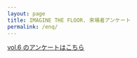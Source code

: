```yaml
---
layout: page
title: IMAGINE THE FLOOR. 来場者アンケート
permalink: /enq/
---
```


[vol.6 のアンケートはこちら](https://docs.google.com/forms/d/1t9FVAw6i-1Q_OSNHNJaR0fjUOvrjQb7uPlsFpPczPMU/viewform)
